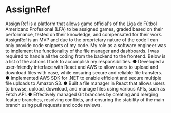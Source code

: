 # AssignRef
 Assign Ref is a platform that allows game official's of the Liga de Fútbol Americano Profesional (LFA) to be assigned games, graded based on their performance, tested on their knowledge, and compensated for their work. AssignRef is an MVP and due to the proprietary nature of the code I can only provide code snippets of my code.
My role as a software engineer was to implement the functionality of the file manager and dashboards. I was required to handle all the coding from the backend to the frontend. Below is a list of the actions I took to accomplish my responsibilities.
● Developed a user-friendly interface with React and AWS to allow users to upload and
download files with ease, while ensuring secure and reliable file transfers.
● Implemented AWS SDK for .NET to enable efficient and secure multiple file uploads to Amazon
S3.
● Built a file manager in React that allows users to browse, upload, download, and manage files
using various APIs, such as Fetch API.
● Effectively managed Git branches by creating and merging feature branches, resolving conflicts,
and ensuring the stability of the main branch using pull requests and code reviews.
